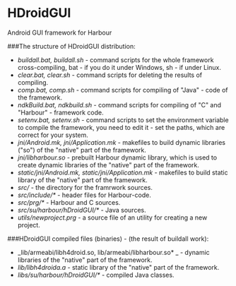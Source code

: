 # HDroidGUI
Android GUI framework for Harbour

###The structure of HDroidGUI distribution:
* _buildall.bat, buildall.sh_ - command scripts for the whole framework cross-compiling, bat - if you do it under Windows, sh - if under Linux.
* _clear.bat, clear.sh_ - command scripts for deleting the results of compiling.
* _comp.bat, comp.sh_ - command scripts for compiling of "Java" - code of the framework.
* _ndkBuild.bat, ndkbuild.sh_ - command scripts for compiling of "C" and "Harbour" - framework code.
* _setenv.bat, setenv.sh_ - command scripts to set the environment variable to compile the framework, you need to edit it - set the paths, which are correct for your system.
* _jni/Android.mk, jni/Application.mk_ - makefiles to build dynamic libraries ("so") of the "native" part of the framework.
* _jni/libharbour.so_ - prebuilt Harbour dynamic library, which is used to create dynamic libraries of the "native" part of the framework.
* _static/jni/Android.mk, static/jni/Application.mk_ - makefiles to build static library of the "native" part of the framework.
* _src/_ - the directory for the framrwork sources.
* _src/include/*_ - header files for Harbour-code.
* _src/prg/*_ - Harbour and C sources.
* _src/su/harbour/hDroidGUI/*_ - Java sources.
* _utils/newproject.prg_ - a source file of an utility for creating a new project.

###HDroidGUI compiled files (binaries) - (the result of buildall work):
* _lib/armeabi/libh4droid.so, lib/armeabi/libharbour.so* _ - dynamic libraries of the "native" part of the framework.
* _lib/libh4droida.a_ - static library of the "native" part of the framework.
* _libs/su/harbour/hDroidGUI/*_ - compiled Java classes.

